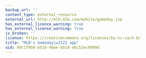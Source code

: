 ```yaml
---
backup_url: ''
content_type: external-resource
external_url: http://mlb.mlb.com/mobile/gameday.jsp
has_external_licence_warning: true
has_external_license_warning: true
is_broken: ''
license: https://creativecommons.org/licenses/by-nc-sa/4.0/
title: "MLB's Gameday\u2122 app"
uid: 89c1f9b8-b51b-46ae-bbc0-a6c52ec0909d
---
```

